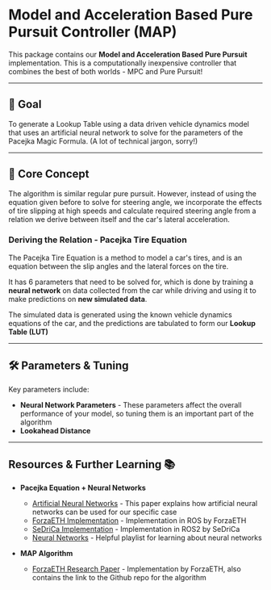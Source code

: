 # Model and Acceleration Based Pure Pursuit Controller (MAP)

This package contains our  **Model and Acceleration Based Pure Pursuit** implementation. This is a computationally inexpensive controller that combines the best of both worlds - MPC and Pure Pursuit!

---

## 🎯 Goal
To generate a Lookup Table using a data driven vehicle dynamics model that uses an artificial neural network to solve for the parameters of the Pacejka Magic Formula. (A lot of technical jargon, sorry!) 

---

## 🧠 Core Concept
The algorithm is similar regular pure pursuit. However, instead of using the equation given before to solve for steering angle, we incorporate the effects of tire slipping at high speeds and calculate required steering angle from a relation we derive between itself and the car's lateral acceleration.

### Deriving the Relation - Pacejka Tire Equation
The Pacejka Tire Equation is a method to model a car's tires, and is an equation between the slip angles and the lateral forces on the tire.

It has 6 parameters that need to be solved for, which is done by training a **neural network** on data collected from the car while driving and using it to make predictions on **new simulated data**.

The simulated data is generated using the known vehicle dynamics equations of the car, and the predictions are tabulated to form our **Lookup Table (LUT)**

---

## 🛠️ Parameters & Tuning
Key parameters include:

* **Neural Network Parameters** - These parameters affect the overall performance of your model, so tuning them is an important part of the algorithm
* **Lookahead Distance**

---

## Resources & Further Learning 📚

* **Pacejka Equation + Neural Networks**
    * [Artificial Neural Networks](https://drive.google.com/file/d/1CH2COTyg7saKnflgvEpczHVko_AzWhzQ/view?usp=sharing) - This paper explains how artificial neural networks can be used for our specific case
    * [ForzaETH Implementation](https://arxiv.org/html/2411.17508v1) - Implementation in ROS by ForzaETH
    * [SeDriCa Implementation](https://github.com/akumar1807/on_track_sysid) - Implementation in ROS2 by SeDriCa 
    * [Neural Networks](https://www.youtube.com/watch?v=mlk0rddP3L4&list=PLuhqtP7jdD8CftMk831qdE8BlIteSaNzD) - Helpful playlist for learning about neural networks

* **MAP Algorithm**
    * [ForzaETH Research Paper](https://arxiv.org/abs/2209.04346) - Implementation by ForzaETH, also contains the link to the Github repo for the algorithm
    